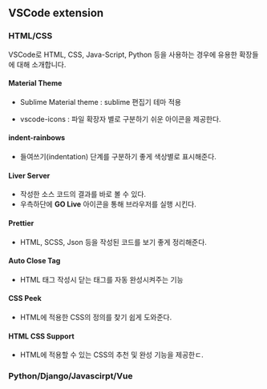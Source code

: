 ## VSCode extension

### HTML/CSS
VSCode로 HTML, CSS, Java-Script, Python 등을 사용하는 경우에 유용한 확장들에 대해 소개합니다.


#### Material Theme

- Sublime Material theme : sublime 편집기 테마 적용

- vscode-icons : 파일 확장자 별로 구분하기 쉬운 아이콘을 제공한다.

#### indent-rainbows

- 들여쓰기(indentation) 단계를 구분하기 좋게 색상별로 표시해준다.

#### Liver Server

- 작성한 소스 코드의 결과를 바로 볼 수 있다.
- 우측하단에 **GO Live** 아이콘을 통해 브라우저를 실행 시킨다.

#### Prettier
- HTML, SCSS, Json 등을 작성된 코드를 보기 좋게 정리해준다.

#### Auto Close Tag

- HTML 태그 작성시 닫는 태그를 자동 완성시켜주는 기능

#### CSS Peek

- HTML에 적용한 CSS의 정의를 찾기 쉽게 도와준다. 

#### HTML CSS Support

- HTML에 적용할 수 있는 CSS의 추천 및 완성 기능을 제공한ㄷ.


### Python/Django/Javascirpt/Vue
